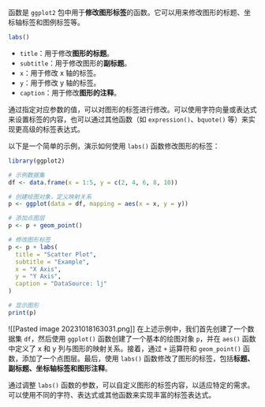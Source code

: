 函数是 `ggplot2` 包中用于**修改图形标签**的函数。它可以用来修改图形的标题、坐标轴标签和图例标签等。
```R
labs()
```
- `title`：用于修改**图形的标题**。
- `subtitle`：用于修改图形的**副标题**。
- `x`：用于修改 x 轴的标签。
- `y`：用于修改 y 轴的标签。
- `caption`：用于修改**图形的注释**。

通过指定对应参数的值，可以对图形的标签进行修改。可以使用字符向量或表达式来设置标签的内容，也可以通过其他函数（如 `expression()`、`bquote()` 等）来实现更高级的标签表达式。

以下是一个简单的示例，演示如何使用 `labs()` 函数修改图形的标签：

```R
library(ggplot2)

# 示例数据集
df <- data.frame(x = 1:5, y = c(2, 4, 6, 8, 10))

# 创建绘图对象，定义映射关系
p <- ggplot(data = df, mapping = aes(x = x, y = y))

# 添加点图层
p <- p + geom_point()

# 修改图形标签
p <- p + labs(
  title = "Scatter Plot",
  subtitle = "Example",
  x = "X Axis",
  y = "Y Axis",
  caption = "DataSource: lj"
)

# 显示图形
print(p)
```
![[Pasted image 20231018163031.png]]
在上述示例中，我们首先创建了一个数据集 `df`，然后使用 `ggplot()` 函数创建了一个基本的绘图对象 `p`，并在 `aes()` 函数中定义了 x 和 y 列与图形的映射关系。接着，通过 `+` 运算符和 `geom_point()` 函数，添加了一个点图层。最后，使用 `labs()` 函数修改了图形的标签，包括**标题、副标题、坐标轴标签和图形注释**。

通过调整 `labs()` 函数的参数，可以自定义图形的标签内容，以适应特定的需求。可以使用不同的字符、表达式或其他函数来实现丰富的标签表达式。